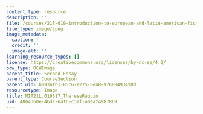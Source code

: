 ```yaml
---
content_type: resource
description: ''
file: /courses/21l-019-introduction-to-european-and-latin-american-fiction-great-books-on-the-page-and-on-the-screen-spring-2017/4064360e4bd16af6c3afa0eaf4987869_MIT21L.019S17_ThereseRaquin.jpg
file_type: image/jpeg
image_metadata:
  caption: ''
  credit: ''
  image-alt: ''
learning_resource_types: []
license: https://creativecommons.org/licenses/by-nc-sa/4.0/
ocw_type: OCWImage
parent_title: Second Essay
parent_type: CourseSection
parent_uid: b093afb1-85c6-e275-6ea8-97608493498d
resourcetype: Image
title: MIT21L.019S17_ThereseRaquin
uid: 4064360e-4bd1-6af6-c3af-a0eaf4987869
---
```

